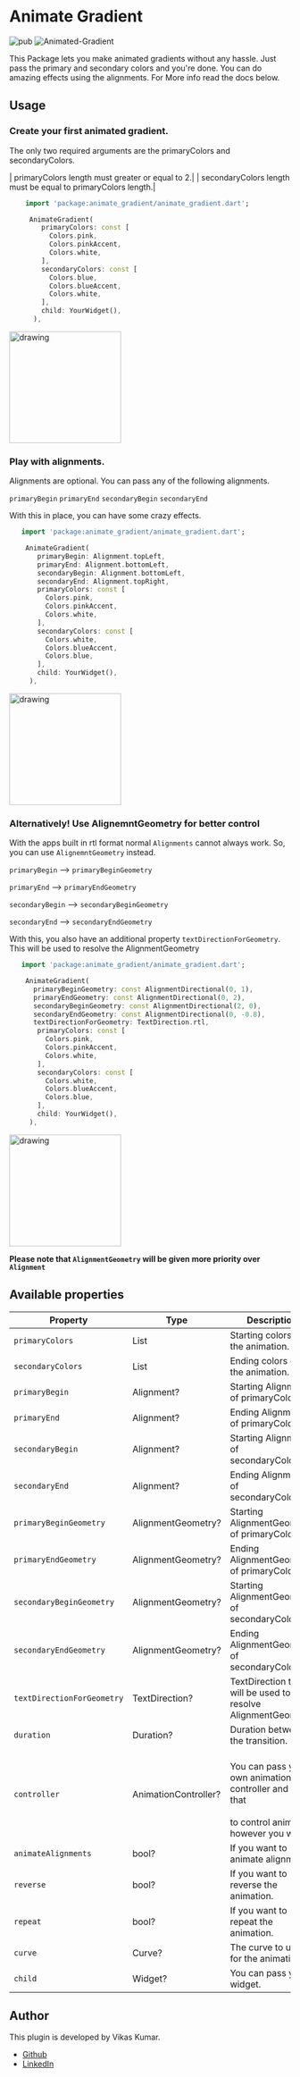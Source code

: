 # Animate Gradient

![pub](https://img.shields.io/badge/pub-v0.0.4-blue) ![Animated-Gradient](https://img.shields.io/badge/Animated--Gradient-passing-brightgreen)

This Package lets you make animated gradients without any hassle. Just pass the primary and secondary colors and you're done.
You can do amazing effects using the alignments. For More info read the docs below.

## Usage

### Create your first animated gradient.

The only two required arguments are the primaryColors and secondaryColors.

| primaryColors length must greater or equal to 2.|
| secondaryColors length must be equal to primaryColors length.|

```dart
    import 'package:animate_gradient/animate_gradient.dart';

     AnimateGradient(
        primaryColors: const [
          Colors.pink,
          Colors.pinkAccent,
          Colors.white,
        ],
        secondaryColors: const [
          Colors.blue,
          Colors.blueAccent,
          Colors.white,
        ],
        child: YourWidget(),
      ),
```

<img src="https://user-images.githubusercontent.com/48128175/174312925-0da71117-f4cd-4275-a83f-6e8993d5a02e.gif" alt="drawing" width="200"/>

### Play with alignments.

Alignments are optional. You can pass any of the following alignments.

`primaryBegin`
`primaryEnd`
`secondaryBegin`
`secondaryEnd`

With this in place, you can have some crazy effects.

```dart
   import 'package:animate_gradient/animate_gradient.dart';

    AnimateGradient(
       primaryBegin: Alignment.topLeft,
       primaryEnd: Alignment.bottomLeft,
       secondaryBegin: Alignment.bottomLeft,
       secondaryEnd: Alignment.topRight,
       primaryColors: const [
         Colors.pink,
         Colors.pinkAccent,
         Colors.white,
       ],
       secondaryColors: const [
         Colors.white,
         Colors.blueAccent,
         Colors.blue,
       ],
       child: YourWidget(),
     ),
```

<img src="https://user-images.githubusercontent.com/48128175/174311300-d3d0fa14-9bf6-4345-a450-d91ef080a9a7.gif" alt="drawing" width="200"/>

### Alternatively! Use AlignemntGeometry for better control

With the apps built in rtl format normal `Alignments` cannot always work.
So, you can use `AlignemntGeometry` instead.

`primaryBegin` --> `primaryBeginGeometry`

`primaryEnd` --> `primaryEndGeometry`

`secondaryBegin` --> `secondaryBeginGeometry`

`secondaryEnd` --> `secondaryEndGeometry`

With this, you also have an additional property `textDirectionForGeometry`.
This will be used to resolve the AlignmentGeometry

```dart
   import 'package:animate_gradient/animate_gradient.dart';

    AnimateGradient(
      primaryBeginGeometry: const AlignmentDirectional(0, 1),
      primaryEndGeometry: const AlignmentDirectional(0, 2),
      secondaryBeginGeometry: const AlignmentDirectional(2, 0),
      secondaryEndGeometry: const AlignmentDirectional(0, -0.8),
      textDirectionForGeometry: TextDirection.rtl,
       primaryColors: const [
         Colors.pink,
         Colors.pinkAccent,
         Colors.white,
       ],
       secondaryColors: const [
         Colors.white,
         Colors.blueAccent,
         Colors.blue,
       ],
       child: YourWidget(),
     ),
```

<img src="https://github.com/Vikaskumar75/Animated-Gradient/assets/48128175/726471f7-68df-4c90-9bf7-177aff788d28" alt="drawing" width="200"/>

**Please note that `AlignmentGeometry` will be given more priority over `Alignment`**

## Available properties

| Property                   | Type                 | Description                                                                                                      |
| -------------------------- | -------------------- | ---------------------------------------------------------------------------------------------------------------- |
| `primaryColors`            | List                 | Starting colors of the animation.                                                                                |
| `secondaryColors`          | List                 | Ending colors of the animation.                                                                                  |
| `primaryBegin`             | Alignment?           | Starting Alignment of primaryColors.                                                                             |
| `primaryEnd`               | Alignment?           | Ending Alignment of primaryColors.                                                                               |
| `secondaryBegin`           | Alignment?           | Starting Alignment of secondaryColors.                                                                           |
| `secondaryEnd`             | Alignment?           | Ending Alignment of secondaryColors.                                                                             |
| `primaryBeginGeometry`     | AlignmentGeometry?   | Starting AlignmentGeometry of primaryColors.                                                                     |
| `primaryEndGeometry`       | AlignmentGeometry?   | Ending AlignmentGeometry of primaryColors.                                                                       |
| `secondaryBeginGeometry`   | AlignmentGeometry?   | Starting AlignmentGeometry of secondaryColors.                                                                   |
| `secondaryEndGeometry`     | AlignmentGeometry?   | Ending AlignmentGeometry of secondaryColors.                                                                     |
| `textDirectionForGeometry` | TextDirection?       | TextDirection that will be used to resolve AlignmentGeometry                                                     |
| `duration`                 | Duration?            | Duration between the transition.                                                                                 |
| `controller`               | AnimationController? | <br> You can pass your own animation controller and use that</br><br>to control animation however you want.</br> |
| `animateAlignments`        | bool?                | If you want to animate alignments.                                                                               |
| `reverse`                  | bool?                | If you want to reverse the animation.                                                                            |
| `repeat`                   | bool?                | If you want to repeat the animation.                                                                             |
| `curve`                    | Curve?               | The curve to use for the animation.                                                                              |
| `child`                    | Widget?              | You can pass your widget.                                                                                        |

## Author

This plugin is developed by Vikas Kumar.

- [Github](https://github.com/Vikaskumar75)
- [LinkedIn](https://www.linkedin.com/in/vikas-kumar-6564a7185/)
